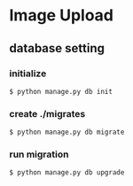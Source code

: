 # Image Upload

## database setting

### initialize

```shell
$ python manage.py db init
```

### create ./migrates

```shell
$ python manage.py db migrate
```

### run migration

```shell
$ python manage.py db upgrade
```
